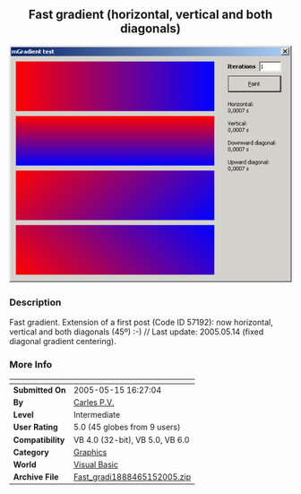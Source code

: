 ﻿<div align="center">

## Fast gradient \(horizontal, vertical and both diagonals\)

<img src="PIC2005513211379100.GIF">
</div>

### Description

Fast gradient. Extension of a first post (Code ID 57192): now horizontal, vertical and both diagonals (45&#186;) :-) // Last update: 2005.05.14 (fixed diagonal gradient centering).
 
### More Info
 


<span>             |<span>
---                |---
**Submitted On**   |2005-05-15 16:27:04
**By**             |[Carles P\.V\.](https://github.com/Planet-Source-Code/PSCIndex/blob/master/ByAuthor/carles-p-v.md)
**Level**          |Intermediate
**User Rating**    |5.0 (45 globes from 9 users)
**Compatibility**  |VB 4\.0 \(32\-bit\), VB 5\.0, VB 6\.0
**Category**       |[Graphics](https://github.com/Planet-Source-Code/PSCIndex/blob/master/ByCategory/graphics__1-46.md)
**World**          |[Visual Basic](https://github.com/Planet-Source-Code/PSCIndex/blob/master/ByWorld/visual-basic.md)
**Archive File**   |[Fast\_gradi1888465152005\.zip](https://github.com/Planet-Source-Code/carles-p-v-fast-gradient-horizontal-vertical-and-both-diagonals__1-60477/archive/master.zip)








